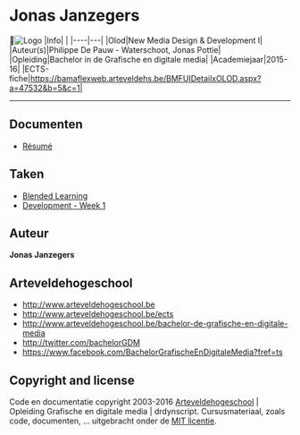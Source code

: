 Jonas Janzegers
================================
![Logo](http://francky.me/images/quora001.png)
|Info|  |
|----|---|
|Olod|New Media Design & Development I|
|Auteur(s)|Philippe De Pauw - Waterschoot, Jonas Pottie|
|Opleiding|Bachelor in de Grafische en digitale media|
|Academiejaar|2015-16|
|ECTS-fiche|https://bamaflexweb.arteveldehs.be/BMFUIDetailxOLOD.aspx?a=47532&b=5&c=1|

***

Documenten
----------

* [Résumé](https://github.com/jonajanz/gdm-201516-nmdad1/blob/master/docs/R%C3%A9sum%C3%A9.md)

Taken
-----
* [Blended Learning](tasks/blended_learning.md) 
* [Development - Week 1](tasks/week1.md) 

Auteur
--------

**Jonas Janzegers**


Arteveldehogeschool
-------------------

- <http://www.arteveldehogeschool.be>
- <http://www.arteveldehogeschool.be/ects>
- <http://www.arteveldehogeschool.be/bachelor-de-grafische-en-digitale-media>
- <http://twitter.com/bachelorGDM>
- <https://www.facebook.com/BachelorGrafischeEnDigitaleMedia?fref=ts>


Copyright and license
---------------------

Code en documentatie copyright 2003-2016 [Arteveldehogeschool](http://www.arteveldehogeschool.be) | Opleiding Grafische en digitale media | drdynscript. Cursusmateriaal, zoals code, documenten, ... uitgebracht onder de [MIT licentie](LICENSE).
